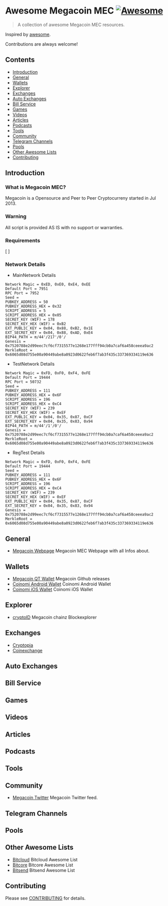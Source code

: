# Awesome Megacoin MEC [![Awesome](https://awesome.re/badge.svg)](https://awesome.re)

> A collection of awesome Megacoin MEC resources.

Inspired by [awesome](https://github.com/sindresorhus/awesome).

Contributions are always welcome! 

## Contents
* [Introduction](#introduction)
* [General](#general)
* [Wallets](#wallets)
* [Explorer](#explorer)
* [Exchanges](#exchanges)
* [Auto Exchanges](#auto-exchanges)
* [Bill Service](#bill-service)
* [Games](#games)
* [Videos](#videos)
* [Articles](#articles)
* [Podcasts](#podcasts)
* [Tools](#tools)
* [Community](#community)
* [Telegram Channels](#telegram-channels)
* [Pools](#pools)
* [Other Awesome Lists](#other-awesome-lists)
* [Contributing](#contributing)

## Introduction
### What is Megacoin MEC?
Megacoin is a Opensource and Peer to Peer Cryptocurreny started in Jul 2013.

### Warning
All script is provided AS IS with no support or warranties.

### Requirements
[ ]

### Network Details
* MainNetwork Details
```
Network Magic = 0xED, 0xE0, 0xE4, 0xEE
Default Port = 7951
RPC Port = 7952
Seed = 
PUBKEY_ADDRESS = 50
PUBKEY_ADDRESS_HEX = 0x32 
SCRIPT_ADDRESS = 5
SCRIPT_ADDRESS_HEX = 0x05
SECRET_KEY (WIF) = 178
SECRET_KEY_HEX (WIF) = 0xB2
EXT_PUBLIC_KEY = 0x04, 0x88, 0xB2, 0x1E
EXT_SECRET_KEY = 0x04, 0x88, 0xAD, 0xE4
BIP44_PATH = m/44'/217'/0'/
Genesis = 0x7520788e2d99eec7cf6cf7315577e1268e177fff94cb0a7caf6a458ceeea9ac2
MerkleRoot = 0x6065d08d755e00a90449abe8a0923d0622feb6f7ab3f435c337369334119e636
```
* TestNetwork Details
```
Network Magic = 0xFD, 0xF0, 0xF4, 0xFE
Default Port = 19444
RPC Port = 50732
Seed = 
PUBKEY_ADDRESS = 111
PUBKEY_ADDRESS_HEX = 0x6F
SCRIPT_ADDRESS = 196
SCRIPT_ADDRESS_HEX = 0xC4
SECRET_KEY (WIF) = 239
SECRET_KEY_HEX (WIF) = 0xEF
EXT_PUBLIC_KEY = 0x04, 0x35, 0x87, 0xCF
EXT_SECRET_KEY = 0x04, 0x35, 0x83, 0x94
BIP44_PATH = m/44'/1'/0'/
Genesis = 0x7520788e2d99eec7cf6cf7315577e1268e177fff94cb0a7caf6a458ceeea9ac2
MerkleRoot = 0x6065d08d755e00a90449abe8a0923d0622feb6f7ab3f435c337369334119e636
```
* RegTest Details
```
Network Magic = 0xFD, 0xF0, 0xF4, 0xFE
Default Port = 19444
Seed =
PUBKEY_ADDRESS = 111
PUBKEY_ADDRESS_HEX = 0x6F
SCRIPT_ADDRESS = 196
SCRIPT_ADDRESS_HEX = 0xC4
SECRET_KEY (WIF) = 239
SECRET_KEY_HEX (WIF) = 0xEF
EXT_PUBLIC_KEY = 0x04, 0x35, 0x87, 0xCF
EXT_SECRET_KEY = 0x04, 0x35, 0x83, 0x94
Genesis = 0x7520788e2d99eec7cf6cf7315577e1268e177fff94cb0a7caf6a458ceeea9ac2
MerkleRoot = 0x6065d08d755e00a90449abe8a0923d0622feb6f7ab3f435c337369334119e636
```

## General
* [Megacoin Webpage](https://megacoin.eu/) Megacoin MEC Webpage with all Infos about.

## Wallets
* [Megacoin QT Wallet](https://github.com/LIMXTEC/Megacoin/releases) Megacoin Github releases
* [Coinomi Android Wallet](https://play.google.com/store/apps/details?id=com.coinomi.wallet) Coinomi Android Wallet
* [Coinomi iOS Wallet](https://itunes.apple.com/app/coinomi-wallet/id1333588809) Coinomi iOS Wallet

## Explorer
* [cryptoID](https://chainz.cryptoid.info/mec/) Megacoin chainz Blockexplorer

## Exchanges
* [Cryptopia](https://www.cryptopia.co.nz/Exchange/?market=MEC_BTC)
* [Coinexchange](https://www.coinexchange.io/market/MEC/BTC)


## Auto Exchanges

## Bill Service

## Games

## Videos

## Articles

## Podcasts

## Tools

## Community
* [Megacoin Twitter](https://twitter.com/megacoin_mec) Megacoin Twitter feed.

## Telegram Channels

## Pools

## Other Awesome Lists
* [Bitcloud](https://github.com/LIMXTEC/awesome-bitcloud-btdx/) Bitcloud Awesome List
* [Bitcore](https://github.com/LIMXTEC/awesome-bitcore-btx/) Bitcore Awesome List
* [Bitsend](https://github.com/LIMXTEC/awesome-bitsend-bsd/) Bitsend Awesome List

## Contributing
Please see [CONTRIBUTING](https://github.com/LIMXTEC/awesome-megacoin-mec/blob/master/contributing.md) for details.
